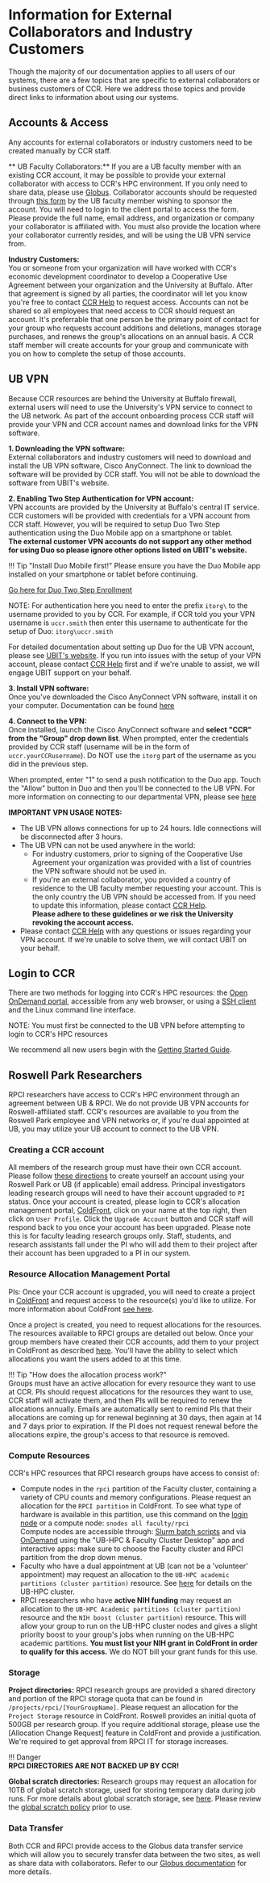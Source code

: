 # Information for External Collaborators and Industry Customers  

Though the majority of our documentation applies to all users of our systems, there are a few topics that are specific to external collaborators or business customers of CCR.  Here we address those topics and provide direct links to information about using our systems.  

## Accounts & Access  

Any accounts for external collaborators or industry customers need to be created manually by CCR staff.  

** UB Faculty Collaborators:**
If you are a UB faculty member with an existing CCR account, it may be possible to provide your external collaborator with access to CCR's HPC environment.  If you only need to share data, please use [Globus](../hpc/data-transfer.md#guest-collections-globus-shared-endpoints). Collaborator accounts should be requested through [this form](https://ubuffalo.teamdynamix.com/TDClient/55/Portal/Requests/ServiceDet?ID=386) by the UB faculty member wishing to sponsor the account.  You will need to login to the client portal to access the form.  Please provide the full name, email address, and organization or company your collaborator is affiliated with.  You must also provide the location where your collaborator currently resides, and will be using the UB VPN service from.  


**Industry Customers:**  
You or someone from your organization will have worked with CCR's economic development coordinator to develop a Cooperative Use Agreement between your organization and the University at Buffalo.  After that agreement is signed by all parties, the coordinator will let you know you're free to contact [CCR Help](../help.md) to request access.  Accounts can not be shared so all employees that need access to CCR should request an account.  It's preferrable that one person be the primary point of contact for your group who requests account additions and deletions, manages storage purchases, and renews the group's allocations on an annual basis.  A CCR staff member will create accounts for your group and communicate with you on how to complete the setup of those accounts.  

## UB VPN  

Because CCR resources are behind the University at Buffalo firewall, external users will need to use the University's VPN service to connect to the UB network.  As part of the account onboarding process CCR staff will provide your VPN and CCR account names and download links for the VPN software.  

**1. Downloading the VPN software:**  
External collaborators and industry customers will need to download and install the UB VPN software, Cisco AnyConnect.  The link to download the software will be provided by CCR staff.  You will not be able to download the software from UBIT's website.

**2. Enabling Two Step Authentication for VPN account:**  
VPN accounts are provided by the University at Buffalo's central IT service.  CCR customers will be provided with credentials for a VPN account from CCR staff.  However, you will be required to setup Duo Two Step authentication using the Duo Mobile app on a smartphone or tablet.  
**The external customer VPN accounts do not support any other method for using Duo so please ignore other options listed on UBIT's website.**

!!! Tip "Install Duo Mobile first!"
    Please ensure you have the Duo Mobile app installed on your smartphone or tablet before continuing.

[Go here for Duo Two Step Enrollment](https://twostep.buffalo.edu/)

NOTE:  For authentication here you need to enter the prefix `itorg\` to the username provided to you by CCR.  For example, if CCR told you your VPN username is `uccr.smith` then enter this username to authenticate for the setup of Duo:  `itorg\uccr.smith`

For detailed documentation about setting up Duo for the UB VPN account, please see [UBIT's website](https://www.buffalo.edu/ubit/duo).  If you run into issues with the setup of your VPN account, please contact [CCR Help](../help.md) first and if we're unable to assist, we will engage UBIT support on your behalf.  

**3. Install VPN software:**  
Once you've downloaded the Cisco AnyConnect VPN software, install it on your computer.  Documentation can be found [here](https://www.buffalo.edu/ubit/service-guides/connecting/vpn.html)  

**4. Connect to the VPN:**  
Once installed, launch the Cisco AnyConnect software and **select "CCR" from the "Group" drop down list**.  When prompted, enter the credentials provided by CCR staff (username will be in the form of `uccr.yourCCRusername`).  Do NOT use the `itorg` part of the username as you did in the previous step.  

When prompted, enter "1" to send a push notification to the Duo app.  Touch the "Allow" button in Duo and then you'll be connected to the UB VPN.  For more information on connecting to our departmental VPN, please see [here](https://www.buffalo.edu/ubit/service-guides/connecting/departmental-vpn.html)  

**IMPORTANT VPN USAGE NOTES:**  

- The UB VPN allows connections for up to 24 hours.  Idle connections will be disconnected after 3 hours.  
- The UB VPN can not be used anywhere in the world:  
    - For industry customers, prior to signing of the Cooperative Use Agreement your organization was provided with a list of countries the VPN software should not be used in.  
    - If you're an external collaborator, you provided a country of residence to the UB faculty member requesting your account.  This is the only country the UB VPN should be accessed from.  If you need to update this information, please contact [CCR Help](../help.md).  
  **Please adhere to these guidelines or we risk the University revoking the account access.**  
- Please contact [CCR Help](../help.md) with any questions or issues regarding your VPN account.  If we're unable to solve them, we will contact UBIT on your behalf.  

## Login to CCR  

There are two methods for logging into CCR's HPC resources: the [Open OnDemand portal](../portals/ood.md), accessible from any web browser, or using a [SSH client](../hpc/login.md) and the Linux command line interface.  

NOTE: You must first be connected to the UB VPN before attempting to login to CCR's HPC resources 

We recommend all new users begin with the [Getting Started Guide](../getting-started.md).  


## Roswell Park Researchers  

RPCI researchers have access to CCR's HPC environment through an agreement between UB & RPCI.  We do not provide UB VPN accounts for Roswell-affiliated staff.  CCR's resources are available to you from the Roswell Park employee and VPN networks or, if you're dual appointed at UB, you may utilize your UB account to connect to the UB VPN.  

### Creating a CCR account  

All members of the research group must have their own CCR account.  Please follow [these directions](../getting-access.md) to create yourself an account using your Roswell Park or UB (if applicable) email address.  Principal investigators leading research groups will need to have their account upgraded to `PI` status.  Once your account is created, please login to CCR's allocation management portal, [ColdFront](https://coldfront.ccr.buffalo.edu), click on your name at the top right, then click on `User Profile`.  Click the `Upgrade Account` button and CCR staff will respond back to you once your account has been upgraded.  Please note this is for faculty leading research groups only.  Staff, students, and research assistants fall under the PI who will add them to their project after their account has been upgraded to a PI in our system.  

### Resource Allocation Management Portal  

PIs: Once your CCR account is upgraded, you will need to create a project in [ColdFront](https://coldfront.ccr.buffalo.edu) and request access to the resource(s) you'd like to utilize.  For more information about ColdFront [see here](../portals/coldfront.md).  

Once a project is created, you need to request allocations for the resources.  The resources available to RPCI groups are detailed out below.  Once your group members have created their CCR accounts, add them to your project in ColdFront as described [here](../portals/coldfront.md#add-or-remove-users).  You'll have the ability to select which allocations you want the users added to at this time.


!!! Tip "How does the allocation process work?"  
    Groups must have an active allocation for every resource they want to use at CCR.  PIs should request allocations for the resources they want to use, CCR staff will activate them, and then PIs will be required to renew the allocations annually.  Emails are automatically sent to remind PIs that their allocations are coming up for renewal beginning at 30 days, then again at 14 and 7 days prior to expiration.  If the PI does not request renewal before the allocations expire, the group's access to that resource is removed.


### Compute Resources  

CCR's HPC resources that RPCI research groups have access to consist of:

- Compute nodes in the `rpci` partition of the Faculty cluster, containing a variety of CPU counts and memory configurations.  Please request an allocation for the `RPCI partition` in ColdFront.  To see what type of hardware is available in this partition, use this command on the [login node](../hpc/clusters.md) or a compute node:  `snodes all faculty/rpci`  
Compute nodes are accessible through:
[Slurm batch scripts](../hpc/jobs.md) and via [OnDemand](../portals/ood.md) using the "UB-HPC & Faculty Cluster Desktop" app and interactive apps: make sure to choose the Faculty cluster and RPCI partition from the drop down menus.
- Faculty who have a dual appointment at UB (can not be a 'volunteer' appointment) may request an allocation to the `UB-HPC academic partitions (cluster partition)` resource. See [here](../hpc/clusters.md) for details on the UB-HPC cluster.
- RPCI researchers who have **active NIH funding** may request an allocation to the `UB-HPC Academic partitions (cluster partition)` resource and the `NIH boost (cluster partition)` resource.  This will allow your group to run on the UB-HPC cluster nodes and gives a slight priority boost to your group's jobs when running on the UB-HPC academic partitions.  **You must list your NIH grant in ColdFront in order to qualify for this access.**  We do NOT bill your grant funds for this use.

### Storage

**Project directories:**  RPCI research groups are provided a shared directory and portion of the RPCI storage quota that can be found in `/projects/rpci/[YourGroupName]`.  Please request an allocation for the `Project Storage` resource in ColdFront.  Roswell provides an initial quota of 500GB per research group.  If you require additional storage, please use the [Allocation Change Request] feature in ColdFront and provide a justification.  We're required to get approval from RPCI IT for storage increases.  

!!! Danger  
    **RPCI DIRECTORIES ARE NOT BACKED UP BY CCR!**

**Global scratch directories:**  Research groups may request an allocation for 10TB of global scratch storage, used for storing temporary data during job runs.  For more details about global scratch storage, see [here](../hpc/storage.md#global-scratch).  Please review the [global scratch policy](../policies/misuse.md#scratch-usage-policies) prior to use.  

### Data Transfer  

Both CCR and RPCI provide access to the Globus data transfer service which will allow you to securely transfer data between the two sites, as well as share data with collaborators.  Refer to our [Globus documentation](../hpc/data-transfer.md#globus-transfers) for more details.



